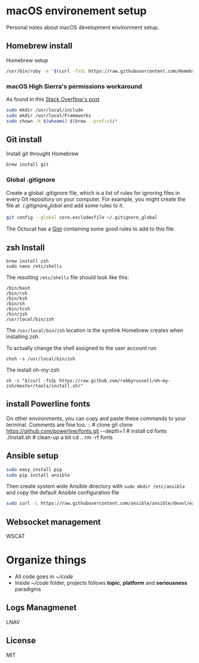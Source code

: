 # macOS environement setup
Personal notes about macOS development environment setup.

## Homebrew install
Homebrew setup

```sh
/usr/bin/ruby -e "$(curl -fsSL https://raw.githubusercontent.com/Homebrew/install/master/install)"
```

### macOS High Sierra's permissions workaround

As found in this [Stack Overflow's post](https://stackoverflow.com/questions/46459152/cant-chown-usr-local-for-homebrew-in-osx-10-13-high-sierra)

```sh
sudo mkdir /usr/local/include
sudo mkdir /usr/local/Frameworks
sudo chown -R $(whoami) $(brew --prefix)/*
```

## Git install
Install git throught Homebrew

```sh
brew install git
```

### Global .gitignore
Create a global .gitignore file, which is a list of rules for ignoring files in every Git repository on your computer. For example, you might create the file at $~/.gitignore_global$ and add some rules to it.
```sh
git config --global core.excludesfile ~/.gitignore_global
```
The Octocat has a [Gist](https://gist.github.com/octocat/9257657) containing some good rules to add to this file.

## zsh Install

    brew install zsh
    sudo nano /etc/shells

The resulting `/etc/shells` file should look like this:

    /bin/bash
    /bin/csh
    /bin/ksh
    /bin/sh
    /bin/tcsh
    /bin/zsh
    /usr/local/bin/zsh

The `/usr/local/bin/zsh` location is the symlink Homebrew creates when installing zsh.

To actually change the shell assigned to the user account run

    chsh -s /usr/local/bin/zsh

The install oh-my-zsh

    sh -c "$(curl -fsSL https://raw.github.com/robbyrussell/oh-my-zsh/master/tools/install.sh)"

## install Powerline fonts

On other environments, you can copy and paste these commands to your terminal. Comments are fine too.
::
    # clone
    git clone https://github.com/powerline/fonts.git --depth=1
    # install
    cd fonts
    ./install.sh
    # clean-up a bit
    cd ..
    rm -rf fonts

## Ansible setup

```sh
sudo easy_install pip
sudo pip install ansible
```
Then create system wide Ansible directory with ```sudo mkdir /etc/ansible``` and copy the default Ansible configuration file
```bash
sudo curl -L https://raw.githubusercontent.com/ansible/ansible/devel/examples/ansible.cfg -o /etc/ansible/ansible.cfg
```

## Websocket management
WSCAT

# Organize things

* All code goes in *~/code*
* Inside *~/code* folder, projects follows **topic**, **platform** and **seriousness** paradigms

## Logs Managmenet

LNAV

License
----
MIT
